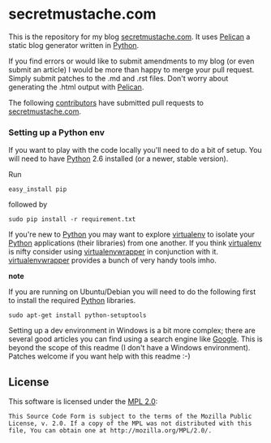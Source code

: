 secretmustache.com
===================

This is the repository for my blog [secretmustache.com]. It uses [Pelican] a static blog generator written in [Python].

If you find errors or would like to submit amendments to my blog (or even submit an article) I would be more than happy to merge your pull request. Simply submit patches to the .md and .rst files. Don't worry about generating the .html output with [Pelican].

The following [contributors] have submitted pull requests to [secretmustache.com].

### Setting up a Python env
If you want to play with the code locally you'll need to do a bit of setup. You will need to have [Python] 2.6 installed (or a newer, stable version).

Run

    easy_install pip

followed by

    sudo pip install -r requirement.txt

If you're new to [Python] you may want to explore [virtualenv] to isolate your [Python] applications (their libraries) from one another. If you think [virtualenv] is nifty consider using [virtualenvwrapper] in conjunction with it. [virtualenvwrapper] provides a bunch of very handy tools imho.

__note__

If you are running on Ubuntu/Debian you will need to do the following first to install the required [Python] libraries.

    sudo apt-get install python-setuptools

Setting up a dev environment in Windows is a bit more complex; there are several good articles you can find using a search engine like [Google]. This is beyond the scope of this readme (I don't have a Windows environment). Patches welcome if you want help with this readme :-)

License
-------
This software is licensed under the [MPL 2.0]:

    This Source Code Form is subject to the terms of the Mozilla Public
    License, v. 2.0. If a copy of the MPL was not distributed with this
    file, You can obtain one at http://mozilla.org/MPL/2.0/.

[secretmustache.com]: http:www.secretmustache.com/
[Pelican]: https://github.com/getpelican/pelican
[Python]: http://www.python.org/
[contributors]: https://github.com/m8ttyb/secretmustache/contributors
[virtualenv]: http://www.virtualenv.org/
[virtualenvwrapper]: http://www.doughellmann.com/projects/virtualenvwrapper/
[Google]: http://lmgtfy.com/?q=how+to+install+windows+python+easy_install
[MPL 2.0]: http://www.mozilla.org/MPL/2.0/